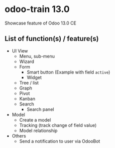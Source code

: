 # odoo-train 13.0

Showcase feature of Odoo 13.0 CE

## List of function(s) / feature(s)

* UI View
  * Menu, sub-menu
  * Wizard
  * Form
    * Smart button (Example with field `active`)
    * Widget
  * Tree / list
  * Graph
  * Pivot
  * Kanban
  * Search
    * Search panel
* Model
  * Create a model
  * Tracking (track change of field value)
  * Model relationship
* Others
  * Send a notification to user via OdooBot
